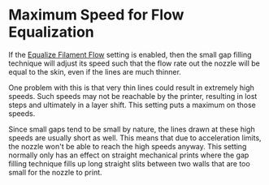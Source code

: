 Maximum Speed for Flow Equalization
====
If the [Equalize Filament Flow](speed_equalize_flow_enabled.md) setting is enabled, then the small gap filling technique will adjust its speed such that the flow rate out the nozzle will be equal to the skin, even if the lines are much thinner.

One problem with this is that very thin lines could result in extremely high speeds. Such speeds may not be reachable by the printer, resulting in lost steps and ultimately in a layer shift. This setting puts a maximum on those speeds.

Since small gaps tend to be small by nature, the lines drawn at these high speeds are usually short as well. This means that due to acceleration limits, the nozzle won't be able to reach the high speeds anyway. This setting normally only has an effect on straight mechanical prints where the gap filling technique fills up long straight slits between two walls that are too small for the nozzle to print.